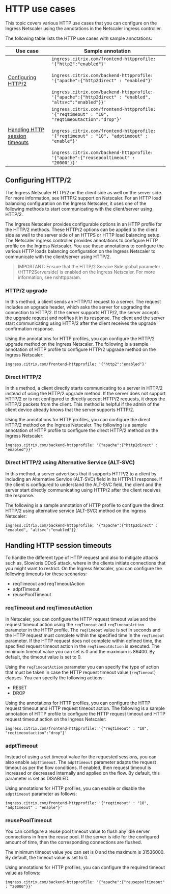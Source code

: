 # HTTP use cases

This topic covers various HTTP use cases that you can configure on the Ingress Netscaler using the annotations in the Netscaler ingress controller.

The following table lists the HTTP use cases with sample annotations:

| Use case | Sample annotation |
| -------- | ----------------- |
| [Configuring HTTP/2](#configuring-http2) | `ingress.citrix.com/frontend-httpprofile: '{"http2":"enabled"}'` </br> </br>`ingress.citrix.com/backend-httpprofile: '{"apache":{"http2direct" : "enabled"}'` </br></br> `ingress.citrix.com/backend-httpprofile: '{"apache":{"http2direct" : "enabled", "altsvc":"enabled"}}'` |
| [Handling HTTP session timeouts](#handling-http-session-timeouts) | `ingress.citrix.com/frontend-httpprofile: '{"reqtimeout" : "10", "reqtimeoutaction":"drop"}'` </br> </br> `ingress.citrix.com/frontend-httpprofile: '{"reqtimeout" : "10", "adptimeout" : "enable"}'` </br> </br>  `ingress.citrix.com/backend-httpprofile: '{"apache":{"reusepooltimeout" : "20000"}}'` |

## Configuring HTTP/2

The Ingress Netscaler HTTP/2 on the client side as well on the server side. For more information, see HTTP/2 support on Netscaler. For an HTTP load balancing configuration on the Ingress Netscaler, it uses one of the following methods to start communicating with the client/server using HTTP/2.

The Ingress Netscaler provides configurable options in an HTTP profile for the HTTP/2 methods. These HTTP/2 options can be applied to the client side as well to the server side of an HTTPS or HTTP load balancing setup. The Netscaler ingress controller provides annotations to configure HTTP profile on the Ingress Netscaler. You use these annotations to configure the various HTTP loads balancing configuration on the Ingress Netscaler to communicate with the client/server using HTTP/2.

>IMPORTANT: Ensure that the HTTP/2 Service Side global parameter (HTTP2Serverside) is enabled on the Ingress Netscaler. For more information, see nshttpparam.

### HTTP/2 upgrade

In this method, a client sends an HTTP/1.1 request to a server. The request includes an upgrade header, which asks the server for upgrading the connection to HTTP/2. If the server supports HTTP/2, the server accepts the upgrade request and notifies it in its response. The client and the server start communicating using HTTP/2 after the client receives the upgrade confirmation response.

Using the annotations for HTTP profiles, you can configure the HTTP/2 upgrade method on the Ingress Netscaler. The following is a sample annotation of HTTP profile to configure HTTP/2 upgrade method on the Ingress Netscaler:

    ingress.citrix.com/frontend-httpprofile: '{"http2":"enabled"}'

### Direct HTTP/2

In this method, a client directly starts communicating to a server in HTTP/2 instead of using the HTTP/2 upgrade method. If the server does not support HTTP/2 or is not configured to directly accept HTTP/2 requests, it drops the HTTP/2 packets from the client. This method is helpful if the admin of the client device already knows that the server supports HTTP/2.

Using the annotations for HTTP profiles, you can configure the direct HTTP/2 method on the Ingress Netscaler. The following is a sample annotation of HTTP profile to configure the direct HTTP/2 method on the Ingress Netscaler:

    ingress.citrix.com/backend-httpprofile: '{"apache":{"http2direct" : "enabled"}}'

### Direct HTTP/2 using Alternative Service (ALT-SVC)

In this method, a server advertises that it supports HTTP/2 to a client by including an Alternative Service (ALT-SVC) field in its HTTP/1.1 response. If the client is configured to understand the ALT-SVC field, the client and the server start directly communicating using HTTP/2 after the client receives the response.

The following is a sample annotation of HTTP profile to configure the direct HTTP/2 using alternative service (ALT-SVC) method on the Ingress Netscaler:

    ingress.citrix.com/backend-httpprofile: '{"apache":{"http2direct" : "enabled", "altsvc":"enabled"}}'

## Handling HTTP session timeouts

To handle the different type of HTTP request and also to mitigate attacks such as, Slowloris DDoS attack, where in the clients initiate connections that you might want to restrict. On the Ingress Netscaler, you can configure the following timeouts for these scenarios:

-  reqTimeout and reqTimeoutAction
-  adptTimeout
-  reusePoolTimeout

### reqTimeout and reqTimeoutAction

In Netscaler, you can configure the HTTP request timeout value and the request timeout action using the `reqTimeout` and `reqTimeoutAction` parameter in the HTTP profile. The `reqTimeout` value is set in seconds and the HTTP request must complete within the specified time in the `reqTimeout` parameter. If the HTTP request does not complete within defined time, the specified request timeout action in the `reqTimeoutAction` is executed. The minimum timeout value you can set is 0 and the maximum is 86400. By default, the timeout value is set to 0.

Using the `reqTimeoutAction` parameter you can specify the type of action that must be taken in case the HTTP request timeout value (`reqTimeout`) elapses. You can specify the following actions:

-  RESET
-  DROP

Using the annotations for HTTP profiles, you can configure the HTTP request timeout and HTTP request timeout action. The following is a sample annotation of HTTP profile to configure the HTTP request timeout and HTTP request timeout action on the Ingress Netscaler:

    ingress.citrix.com/frontend-httpprofile: '{"reqtimeout" : "10", "reqtimeoutaction":"drop"}'

### adptTimeout

Instead of using a set timeout value for the requested sessions, you can also enable `adptTimeout`. The `adptTimeout` parameter adapts the request timeout as per the flow conditions. If enabled, then request timeout is increased or decreased internally and applied on the flow. By default, this parameter is set as DISABLED.

Using annotations for HTTP profiles, you can enable or disable the `adpttimeout` parameter as follows:

    ingress.citrix.com/frontend-httpprofile: '{"reqtimeout" : "10", "adptimeout" : "enable"}'

### reusePoolTimeout

You can configure a reuse pool timeout value to flush any idle server connections in from the reuse pool. If the server is idle for the configured amount of time, then the corresponding connections are flushed.

The minimum timeout value you can set is 0 and the maximum is 31536000. By default, the timeout value is set to 0.

Using annotations for HTTP profiles, you can configure the required timeout value as follows:

    ingress.citrix.com/backend-httpprofile: '{"apache":{"reusepooltimeout" : "20000"}}'
